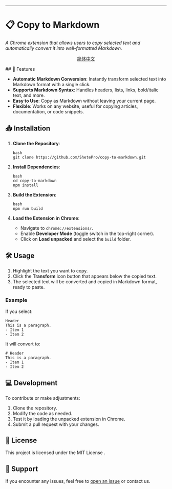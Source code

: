 ***

# 📋 Copy to Markdown

*A Chrome extension that allows users to copy selected text and automatically convert it into well-formatted Markdown.*
<p align="center">
<a href="./README.zh-CN.md">简体中文</a>
</p>
## 🚀 Features

* **Automatic Markdown Conversion**: Instantly transform selected text into Markdown format with a single click.
* **Supports Markdown Syntax**: Handles headers, lists, links, bold/italic text, and more.
* **Easy to Use**: Copy as Markdown without leaving your current page.
* **Flexible**: Works on any website, useful for copying articles, documentation, or code snippets.

## 📥 Installation

1. **Clone the Repository**:

   ```
   bash
   git clone https://github.com/ShetePro/copy-to-markdown.git
   ```

2. **Install Dependencies**:

   ```
   bash
   cd copy-to-markdown
   npm install
   ```

3. **Build the Extension**:

   ```
   bash
   npm run build
   ```

4. **Load the Extension in Chrome**:

   * Navigate to `chrome://extensions/`.
   * Enable **Developer Mode** (toggle switch in the top-right corner).
   * Click on **Load unpacked** and select the `build` folder.


## 🛠 Usage

1. Highlight the text you want to copy.
2. Click the **Transform** icon button that appears below the copied text.
3. The selected text will be converted and copied in Markdown format, ready to paste.

### Example

If you select:

```
Header
This is a paragraph.
- Item 1
- Item 2
```

It will convert to:

```
# Header
This is a paragraph.
- Item 1
- Item 2
```

## 💻 Development

To contribute or make adjustments:

1. Clone the repository.
2. Modify the code as needed.
3. Test it by loading the unpacked extension in Chrome.
4. Submit a pull request with your changes.

## 📝 License

This project is licensed under the MIT License .

## 📧 Support

If you encounter any issues, feel free to [open an issue](https://github.com/ShetePro/copy-to-markdown/issues) or contact us.
